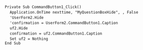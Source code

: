 &nbsp;  &nbsp;  &nbsp;  &nbsp;  
`Private Sub CommandButton1_Click()`  
&nbsp;&nbsp;&nbsp;&nbsp;`Application.OnTime nexttime, "MyQuestionBoxHide", , False`  
&nbsp;&nbsp;&nbsp;&nbsp;`'UserForm2.Hide`  
&nbsp;&nbsp;&nbsp;&nbsp;`'confirmation = UserForm2.CommandButton1.Caption`  
&nbsp;&nbsp;&nbsp;&nbsp;`uf2.Hide`  
&nbsp;&nbsp;&nbsp;&nbsp;`confirmation = uf2.CommandButton1.Caption`  
&nbsp;&nbsp;&nbsp;&nbsp;`Set uf2 = Nothing`  
`End Sub`  

